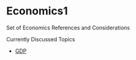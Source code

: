 
# Economics1

Set of Economics References and Considerations 

Currently Discussed Topics 
- [GDP](gdp/readme.md)
